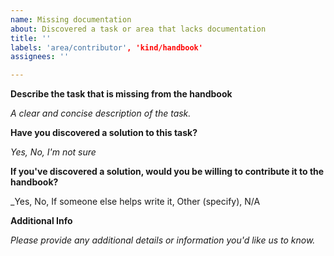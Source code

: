 ```yaml
---
name: Missing documentation
about: Discovered a task or area that lacks documentation
title: ''
labels: 'area/contributor', 'kind/handbook'
assignees: ''

---
```


**Describe the task that is missing from the handbook**

_A clear and concise description of the task._

**Have you discovered a solution to this task?**

_Yes, No, I'm not sure_

**If you've discovered a solution, would you be willing to contribute it to the handbook?**

_Yes, No, If someone else helps write it, Other (specify), N/A

**Additional Info**

_Please provide any additional details or information you'd like us to know._
